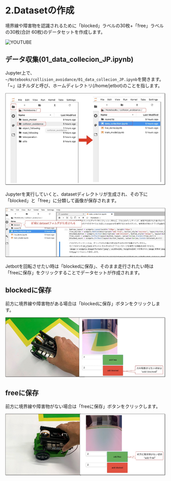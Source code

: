 # 2.Datasetの作成

境界線や障害物を認識されるために「blocked」ラベルの30枚+「free」ラベルの30枚(合計 60枚)のデータセットを作成します。

![YOUTUBE](IrvQHF1x0DM)

## データ収集(01_data_collecion_JP.ipynb)

Jupyter上で、`~/Notebooks/collision_avoidance/01_data_collecion_JP.ipynb`を開きます。  
「~」はチルダと呼び、ホームディレクトリ(/home/jetbot)のことを指します。

![](./img/menu001.jpg)

Jupyterを実行していくと、datasetディレクトリが生成され、その下に「blocked」と「free」に分類して画像が保存されます。

![](./img/sample001.jpg)

Jetbotを回転させたい時は「blockedに保存」、そのまま走行されたい時は「freeに保存」をクリックすることでデータセットが作成されます。

## blockedに保存

前方に境界線や障害物がある場合は「blockedに保存」ボタンをクリックします。

![](./img/data001.jpg)

## freeに保存

前方に境界線や障害物がない場合は「freeに保存」ボタンをクリックします。

![](./img/data002.jpg)


